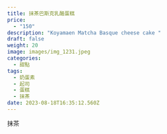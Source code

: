 ```yaml
---
title: 抹茶巴斯克乳酪蛋糕
price:
  - "150"
description: "Koyamaen Matcha Basque cheese cake "
draft: false
weight: 20
image: images/img_1231.jpeg
categories:
  - 甜點
tags:
  - 奶蛋素
  - 起司
  - 蛋糕
  - 抹茶
date: 2023-08-18T16:35:12.560Z
---
```

抹茶